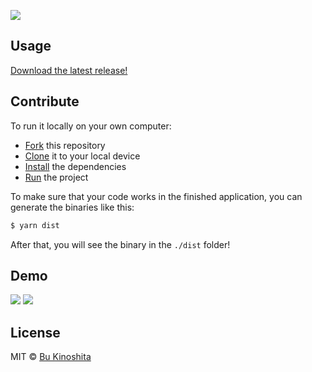 ![](https://github.com/bukinoshita/taskr/blob/master/media/banner.png)

## Usage

[Download the latest release!]()

## Contribute

To run it locally on your own computer:

* [Fork](https://help.github.com/articles/fork-a-repo/) this repository
* [Clone](https://help.github.com/articles/cloning-a-repository/) it to your
  local device
* [Install](https://yarnpkg.com/en/docs/cli/install) the dependencies
* [Run](https://github.com/bukinoshita/taskr/blob/master/package.json#L10) the
  project

To make sure that your code works in the finished application, you can generate
the binaries like this:

```bash
$ yarn dist
```

After that, you will see the binary in the `./dist` folder!

## Demo

![](https://github.com/bukinoshita/taskr/blob/master/media/taskr.png)
![](https://github.com/bukinoshita/taskr/blob/master/media/new-task.png)

## License

MIT © [Bu Kinoshita](https://bukinoshita.io)
